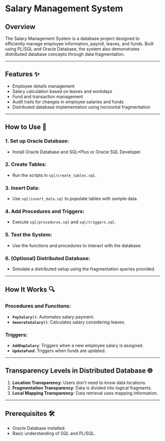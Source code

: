 # **Salary Management System**

## **Overview**
The Salary Management System is a database project designed to efficiently manage employee information, payroll, leaves, and funds. Built using PL/SQL and Oracle Database, the system also demonstrates distributed database concepts through data fragmentation.

---

## **Features ✨**
- Employee details management
- Salary calculation based on leaves and workdays
- Fund and transaction management
- Audit trails for changes in employee salaries and funds
- Distributed database implementation using horizontal fragmentation

---

## **How to Use 🚀**

### **1. Set up Oracle Database:**
- Install Oracle Database and SQL*Plus or Oracle SQL Developer.

### **2. Create Tables:**
- Run the scripts in `sql/create_tables.sql`.

### **3. Insert Data:**
- Use `sql/insert_data.sql` to populate tables with sample data.

### **4. Add Procedures and Triggers:**
- Execute `sql/procedures.sql` and `sql/triggers.sql`.

### **5. Test the System:**
- Use the functions and procedures to interact with the database.

### **6. (Optional) Distributed Database:**
- Simulate a distributed setup using the fragmentation queries provided.

---

## **How It Works 🔍**

### **Procedures and Functions**:
- **`PaySalary()`**: Automates salary payment.
- **`GenerateSalary()`**: Calculates salary considering leaves.

### **Triggers**:
- **`AddEmpSalary`**: Triggers when a new employee salary is assigned.
- **`UpdateFund`**: Triggers when funds are updated.

---

## **Transparency Levels in Distributed Database 🌐**
1. **Location Transparency**: Users don't need to know data locations.
2. **Fragmentation Transparency**: Data is divided into logical fragments.
3. **Local Mapping Transparency**: Data retrieval uses mapping information.

---

## **Prerequisites 🛠️**
- Oracle Database installed.
- Basic understanding of SQL and PL/SQL.
